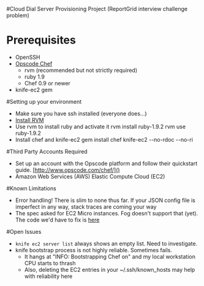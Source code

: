 #Cloud Dial Server Provisioning Project
(ReportGrid interview challenge problem)

# Prerequisites
* OpenSSH
* [Opscode Chef](http://wiki.opscode.com/display/chef/Support)
    * rvm (recommended but not strictly required)
    * ruby 1.9
    * Chef 0.9 or newer
* knife-ec2 gem

#Setting up your environment
* Make sure you have ssh installed (everyone does...)
* [Install RVM](http://beginrescueend.com/rvm/install/)
* Use rvm to install ruby and activate it
    rvm install ruby-1.9.2
    rvm use ruby-1.9.2
* Install chef and knife-ec2
    gem install chef knife-ec2 --no-rdoc --no-ri

#Third Party Accounts Required
* Set up an account with the Opscode platform and follow their
  quickstart guide. [http://www.opscode.com/chef/]()
* Amazon Web Services (AWS) Elastic Compute Cloud (EC2)


#Known Limitations
* Error handling! There is slim to none thus far.  If your JSON config
  file is imperfect in any way, stack traces are coming your way
* The spec asked for EC2 Micro instances. Fog doesn't support that
  (yet).  The code we'd have to fix is [here](https://github.com/geemus/fog/blob/b1655ab847c2a822c35198c496affed30f78a71a/lib/fog/aws/models/ec2/flavors.rb)

#Open Issues
* `knife ec2 server list` always shows an empty list.  Need to
  investigate.
* knife bootstrap process is not highly reliable.  Sometimes fails.
    * It hangs at "INFO: Bootstrapping Chef on" and my local workstation
      CPU starts to thrash
    * Also, deleting the EC2 entries in your ~/.ssh/known_hosts may help
      with reliability here
